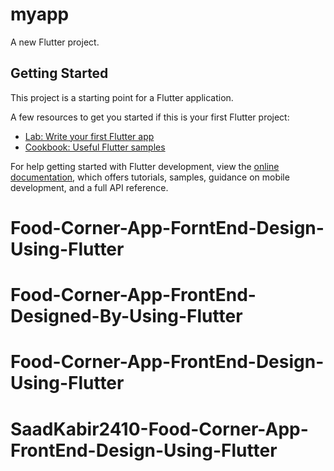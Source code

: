 # myapp

A new Flutter project.

## Getting Started

This project is a starting point for a Flutter application.

A few resources to get you started if this is your first Flutter project:

- [Lab: Write your first Flutter app](https://docs.flutter.dev/get-started/codelab)
- [Cookbook: Useful Flutter samples](https://docs.flutter.dev/cookbook)

For help getting started with Flutter development, view the
[online documentation](https://docs.flutter.dev/), which offers tutorials,
samples, guidance on mobile development, and a full API reference.
# Food-Corner-App-ForntEnd-Design-Using-Flutter
# Food-Corner-App-FrontEnd-Designed-By-Using-Flutter
# Food-Corner-App-FrontEnd-Design-Using-Flutter
# SaadKabir2410-Food-Corner-App-FrontEnd-Design-Using-Flutter
